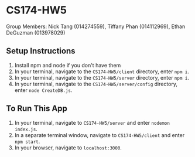 # CS174-HW5

Group Members: Nick Tang (014274559), Tiffany Phan (014112969), Ethan DeGuzman (013978029)

## Setup Instructions
1. Install npm and node if you don't have them
2. In your terminal, navigate to the `CS174-HW5/client` directory, enter `npm i`.
3. In your terminal, navigate to the `CS174-HW5/server` directory, enter `npm i`.
4. In your terminal, navigate to the `CS174-HW5/server/config` directory, enter `node CreateDB.js`.

## To Run This App
1. In your terminal, navigate to `CS174-HW5/server` and enter `nodemon index.js`.
2. In a separate terminal window, navigate to `CS174-HW5/client` and enter `npm start`.
3. In your browser, navigate to `localhost:3000`.